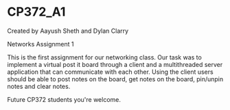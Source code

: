 # CP372_A1
Created by Aayush Sheth and Dylan Clarry

Networks Assignment 1

This is the first assignment for our networking class. Our task was to implement a virtual post it board through a client and a multithreaded server application that can communicate with each other. Using the client users should be able to post notes on the board, get notes on the board, pin/unpin notes and clear notes.

Future CP372 students you're welcome.

